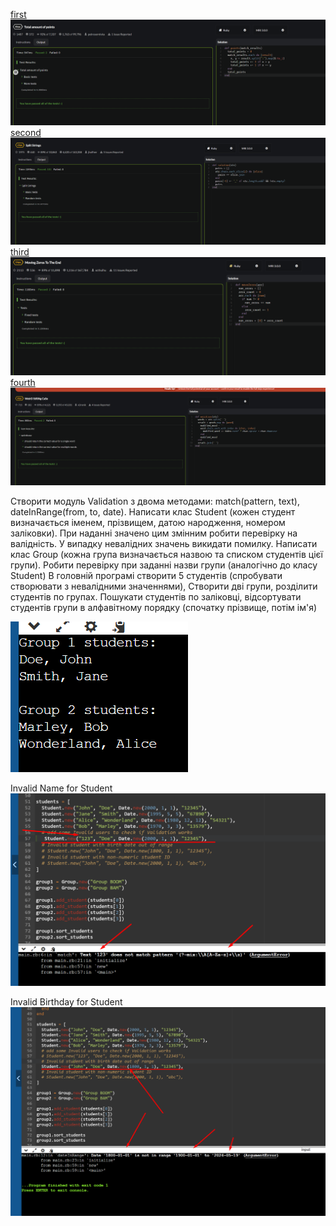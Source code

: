 [first](https://www.codewars.com/kata/5bb904724c47249b10000131/ruby)
![Task 1](/screenshots/image1.png)
[second](https://www.codewars.com/kata/515de9ae9dcfc28eb6000001/ruby)
![Task 2](/screenshots/image2.png)
[third](https://www.codewars.com/kata/52597aa56021e91c93000cb0/ruby)
![Task 3](/screenshots/image3.png)
[fourth](https://www.codewars.com/kata/52b757663a95b11b3d00062d/ruby)
![Task 4](/screenshots/image4.png)


Створити модуль Validation з двома методами: match(pattern, text), dateInRange(from, to, date).
Написати клас Student (кожен студент визначається іменем, прізвищем, датою народження, номером заліковки).
При наданні значено цим змінним робити перевірку на валідність. У випадку невалідних значень викидати помилку.
Написати клас Group (кожна група визначається назвою та списком студентів цієї групи).
Робити перевірку при заданні назви групи (аналогічно до класу Student)
В головній програмі створити 5 студентів (спробувати створювати з невалідними значеннями), Створити дві групи, розділити студентів по
групах.
Пошукати студентів по заліковці, відсортувати студентів групи в алфавітному порядку (спочатку прізвище, потім ім'я)

![Task Validation](/screenshots/imageValidation1.png)

Invalid Name for Student
![Invalid name](/screenshots/imageNameInvalid.png)

Invalid Birthday for Student
![Invalid date](/screenshots/imageDateInvalid.png)